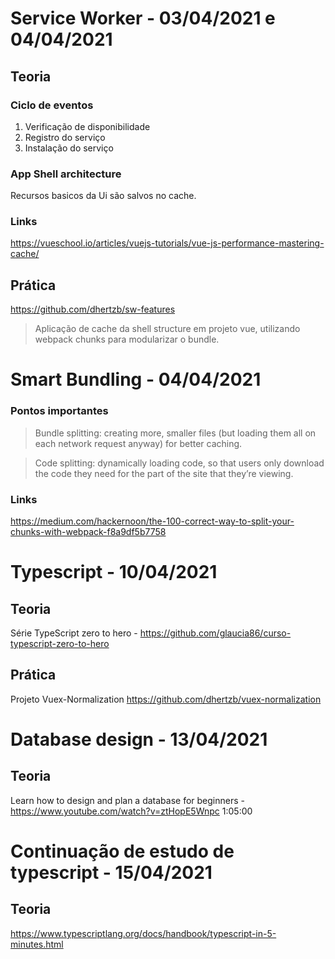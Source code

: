 # Service Worker - 03/04/2021 e 04/04/2021
## Teoria
### Ciclo de eventos
  1. Verificação de disponibilidade
  2. Registro do serviço
  3. Instalação do serviço 
### App Shell architecture
  Recursos basicos da Ui são salvos no cache.
### Links
https://vueschool.io/articles/vuejs-tutorials/vue-js-performance-mastering-cache/
## Prática

  https://github.com/dhertzb/sw-features
> Aplicação de cache da shell structure em projeto vue, utilizando webpack chunks para modularizar o bundle.
# Smart Bundling - 04/04/2021

### Pontos importantes

> Bundle splitting: creating more, smaller files (but loading them all on each network request anyway) for better caching.

> Code splitting: dynamically loading code, so that users only download the code they need for the part of the site that they’re viewing.

### Links
https://medium.com/hackernoon/the-100-correct-way-to-split-your-chunks-with-webpack-f8a9df5b7758

# Typescript - 10/04/2021

## Teoria 

Série TypeScript zero to hero - https://github.com/glaucia86/curso-typescript-zero-to-hero

## Prática

Projeto Vuex-Normalization https://github.com/dhertzb/vuex-normalization


# Database design - 13/04/2021

## Teoria 

Learn how to design and plan a database for beginners - https://www.youtube.com/watch?v=ztHopE5Wnpc 1:05:00


# Continuação de estudo de typescript - 15/04/2021

## Teoria 
https://www.typescriptlang.org/docs/handbook/typescript-in-5-minutes.html



